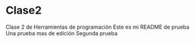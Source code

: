 # Clase2
Clase 2 de Herramientas de programación
Este es mi README de prueba
Una prueba mas de edición
Segunda prueba
